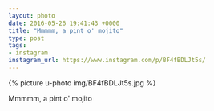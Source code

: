 ```yaml
---
layout: photo
date: 2016-05-26 19:41:43 +0000
title: "Mmmmm, a pint o' mojito"
type: post
tags:
- instagram
instagram_url: https://www.instagram.com/p/BF4fBDLJt5s/
---
```


{% picture u-photo img/BF4fBDLJt5s.jpg %}

Mmmmm, a pint o' mojito

